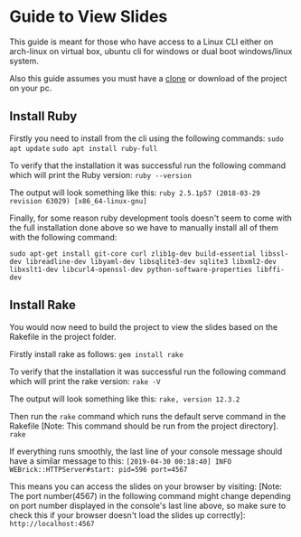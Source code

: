 # Guide to View Slides

This guide is meant for those who have access to a Linux CLI either on arch-linux on virtual box, ubuntu cli for windows or dual boot windows/linux system.

Also this guide assumes you must have a [clone](https://help.github.com/en/articles/cloning-a-repository) or download of the project on your pc.

## Install Ruby

Firstly you need to install from the cli using the following commands:
`sudo apt update`
`sudo apt install ruby-full`

To verify that the installation it was successful run the following command which will print the Ruby version:
`ruby --version`

The output will look something like this:
`ruby 2.5.1p57 (2018-03-29 revision 63029) [x86_64-linux-gnu]`

Finally, for some reason ruby development tools doesn't seem to come with the full installation done above so we have to manually install all of them with the following command:

`sudo apt-get install git-core curl zlib1g-dev build-essential libssl-dev libreadline-dev libyaml-dev libsqlite3-dev sqlite3 libxml2-dev libxslt1-dev libcurl4-openssl-dev python-software-properties libffi-dev`

## Install Rake

You would now need to build the project to view the slides based on the Rakefile in the project folder.

Firstly install rake as follows:
`gem install rake`

To verify that the installation it was successful run the following command which will print the rake version:
`rake -V`

The output will look something like this:
`rake, version 12.3.2`

Then run the `rake` command which runs the default serve command in the Rakefile [Note: This command should be run from the project directory].
`rake`

If everything runs smoothly, the last line of your console message should have a similar message to this:
`[2019-04-30 00:18:40] INFO WEBrick::HTTPServer#start: pid=596 port=4567`

This means you can access the slides on your browser by visiting: [Note: The port number(4567) in the following command might change depending on port number displayed in the console's last line above, so make sure to check this if your browser doesn't load the slides up correctly]:
`http://localhost:4567`
